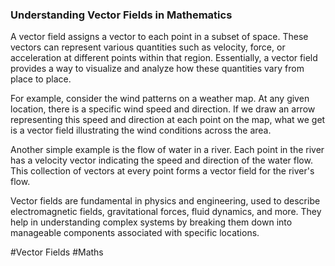 ### Understanding Vector Fields in Mathematics

A vector field assigns a vector to each point in a subset of space. These vectors can represent various quantities such as velocity, force, or acceleration at different points within that region. Essentially, a vector field provides a way to visualize and analyze how these quantities vary from place to place.

For example, consider the wind patterns on a weather map. At any given location, there is a specific wind speed and direction. If we draw an arrow representing this speed and direction at each point on the map, what we get is a vector field illustrating the wind conditions across the area.

Another simple example is the flow of water in a river. Each point in the river has a velocity vector indicating the speed and direction of the water flow. This collection of vectors at every point forms a vector field for the river's flow.

Vector fields are fundamental in physics and engineering, used to describe electromagnetic fields, gravitational forces, fluid dynamics, and more. They help in understanding complex systems by breaking them down into manageable components associated with specific locations.

#Vector Fields #Maths